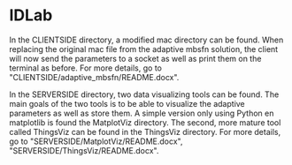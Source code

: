 # IDLab

In the CLIENTSIDE directory, a modified mac directory can be found. When replacing the original mac file from the adaptive mbsfn solution, 
the client will now send the parameters to a socket as well as print them on the terminal as before. 
For more details, go to "CLIENTSIDE/adaptive_mbsfn/README.docx".

In the SERVERSIDE directory, two data visualizing tools can be found. The main goals of the two tools is to be able to visualize the adaptive parameters as well as store
them. A simple version only using Python en matplotlib is found the MatplotViz directory. The second, more mature tool called ThingsViz can be found in the ThingsViz 
directory. 
For more details, go to "SERVERSIDE/MatplotViz/README.docx",
                        "SERVERSIDE/ThingsViz/README.docx".
